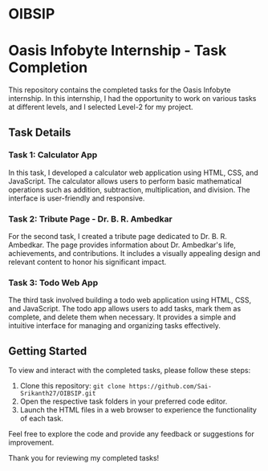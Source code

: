 # OIBSIP
# Oasis Infobyte Internship - Task Completion

This repository contains the completed tasks for the Oasis Infobyte internship. In this internship, I had the opportunity to work on various tasks at different levels, and I selected Level-2 for my project.

## Task Details

### Task 1: Calculator App

In this task, I developed a calculator web application using HTML, CSS, and JavaScript. The calculator allows users to perform basic mathematical operations such as addition, subtraction, multiplication, and division. The interface is user-friendly and responsive.

### Task 2: Tribute Page - Dr. B. R. Ambedkar

For the second task, I created a tribute page dedicated to Dr. B. R. Ambedkar. The page provides information about Dr. Ambedkar's life, achievements, and contributions. It includes a visually appealing design and relevant content to honor his significant impact.

### Task 3: Todo Web App

The third task involved building a todo web application using HTML, CSS, and JavaScript. The todo app allows users to add tasks, mark them as complete, and delete them when necessary. It provides a simple and intuitive interface for managing and organizing tasks effectively.

## Getting Started

To view and interact with the completed tasks, please follow these steps:

1. Clone this repository: `git clone https://github.com/Sai-Srikanth27/OIBSIP.git`
2. Open the respective task folders in your preferred code editor.
3. Launch the HTML files in a web browser to experience the functionality of each task.

Feel free to explore the code and provide any feedback or suggestions for improvement.

Thank you for reviewing my completed tasks!

